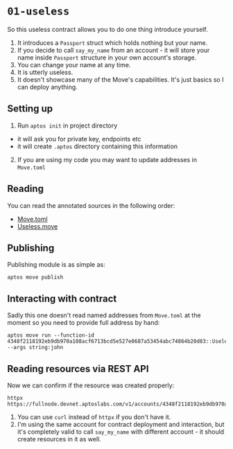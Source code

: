 # `01-useless`

So this useless contract allows you to do one thing introduce yourself.

1. It introduces a `Passport` struct which holds nothing but your name.
2. If you decide to call `say_my_name` from an account - it will store your name inside `Passport` structure in your own account's storage.
3. You can change your name at any time.
4. It is utterly useless.
5. It doesn't showcase many of the Move's capabilities. It's just basics so I can deploy anything.

## Setting up

1. Run `aptos init` in project directory
  - it will ask you for private key, endpoints etc
  - it will create `.aptos` directory containing this information
2. If you are using my code you may want to update addresses in `Move.toml`

## Reading

You can read the annotated sources in the following order:

- [Move.toml](./Move.toml)
- [Useless.move](./sources/Useless.move)

## Publishing

Publishing module is as simple as:

```
aptos move publish
```

## Interacting with contract

Sadly this one doesn't read named addresses from `Move.toml` at the moment so you need to provide full address by hand:

```
aptos move run --function-id 4348f2118192eb9db970a108acf6713bcd5e527e0687a53454abc74864b20d83::Useless::say_your_name --args string:john
```

## Reading resources via REST API

Now we can confirm if the resource was created properly:

```
httpx https://fullnode.devnet.aptoslabs.com/v1/accounts/4348f2118192eb9db970a108acf6713bcd5e527e0687a53454abc74864b20d83/resources
```

1. You can use `curl` instead of `httpx` if you don't have it.
2. I'm using the same account for contract deployment and interaction, but it's completely valid to call `say_my_name` with different account - it should create resources in it as well.
